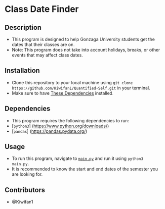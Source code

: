 # Class Date Finder

## Description

- This program is designed to help Gonzaga University students get the dates that their classes are on.
- Note: This program does not take into account holidays, breaks, or other events that may affect class dates.

## Installation

- Clone this repository to your local machine using `git clone https://github.com/Kiwifan1/Quantified-Self.git` in your terminal.
- Make sure to have [These Dependencies](#dependencies) installed.

## Dependencies

- This program requires the following dependencies to run:
- [`python3`] (<https://www.python.org/downloads/>)
- [`pandas`] (<https://pandas.pydata.org/>)

## Usage

- To run this program, navigate to [`main.py`](main.py) and run it using `python3 main.py`.
- It is recommended to know the start and end dates of the semester you are looking for.

## Contributors

- @Kiwifan1

